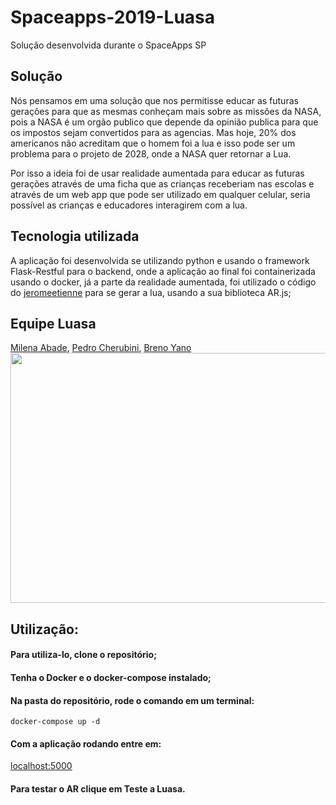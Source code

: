 # Spaceapps-2019-Luasa
Solução desenvolvida durante o SpaceApps SP

## Solução

Nós pensamos em uma solução que nos permitisse educar as futuras gerações para que as mesmas conheçam mais sobre as missões da NASA, pois a NASA é um orgão publico que depende da opinião publica para que os impostos sejam convertidos para as agencias. Mas hoje, 20% dos americanos não acreditam que o homem foi a lua e isso pode ser um problema para o projeto de 2028, onde a NASA quer retornar a Lua.

Por isso a ideia foi de usar realidade aumentada para educar as futuras gerações através de uma ficha que as crianças receberiam nas escolas e através de um web app que pode ser utilizado em qualquer celular, seria possível as crianças e educadores interagirem com a lua.

## Tecnologia utilizada

A aplicação foi desenvolvida se utilizando python e usando o framework Flask-Restful para o backend, onde a aplicação ao final foi containerizada usando o docker, já a parte da realidade aumentada, foi utilizado o código do <a href="https://github.com/jeromeetienne/ar.js">jeromeetienne<a> para se gerar a lua, usando a sua biblioteca AR.js;

## Equipe Luasa
<a href="https://www.linkedin.com/in/milenaabade/">Milena Abade<a>,
  <a href="https://www.linkedin.com/in/pedrocherubini/">Pedro Cherubini<a>,
    <a href="https://www.linkedin.com/in/brenoyano/">Breno Yano<a>
<img src="https://media.licdn.com/dms/image/C5622AQGfDmHoUQQZoA/feedshare-shrink_1280/0?e=1575504000&v=beta&t=4sh1WQV7kPHp2svkQ3uUFRzIniZipDhWVNsol1kbDhk" height="400" width="600">

## Utilização:

#### Para utiliza-lo, clone o repositório;
#### Tenha o Docker e o docker-compose instalado;
#### Na pasta do repositório, rode o comando em um terminal:
```docker-compose up -d```
#### Com a aplicação rodando entre em: 
<a href="http://localhost:5000">localhost:5000<a>
#### Para testar o AR clique em Teste a Luasa.
